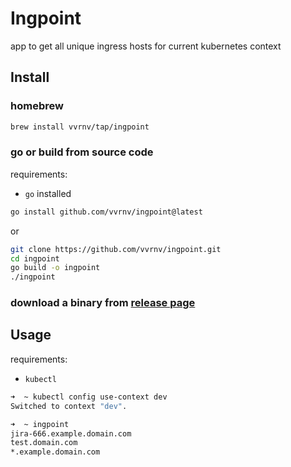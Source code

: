 # Ingpoint

app to get all unique ingress hosts for current kubernetes context

## Install

### homebrew

```sh
brew install vvrnv/tap/ingpoint
```

### go or build from source code

requirements:

- `go` installed

```sh
go install github.com/vvrnv/ingpoint@latest
```

or

```sh
git clone https://github.com/vvrnv/ingpoint.git
cd ingpoint
go build -o ingpoint
./ingpoint
```

### download a binary from [release page](https://github.com/vvrnv/ingpoint/releases)

## Usage

requirements:

- `kubectl`

```sh
➜  ~ kubectl config use-context dev
Switched to context "dev".

➜  ~ ingpoint
jira-666.example.domain.com
test.domain.com
*.example.domain.com
```
